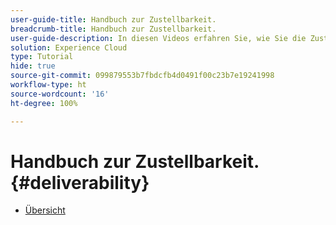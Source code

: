 ```yaml
---
user-guide-title: Handbuch zur Zustellbarkeit.
breadcrumb-title: Handbuch zur Zustellbarkeit.
user-guide-description: In diesen Videos erfahren Sie, wie Sie die Zustellbarkeit nutzen.
solution: Experience Cloud
type: Tutorial
hide: true
source-git-commit: 099879553b7fbdcfb4d0491f00c23b7e19241998
workflow-type: ht
source-wordcount: '16'
ht-degree: 100%

---
```



# Handbuch zur Zustellbarkeit. {#deliverability}

+ [Übersicht](overview.md)
